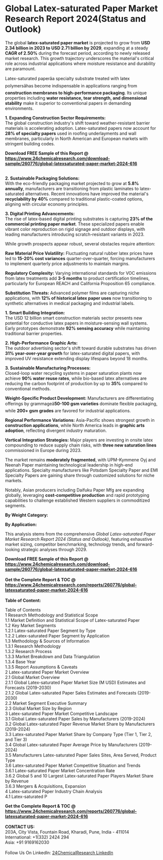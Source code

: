 <h1>Global Latex-saturated Paper Market Research Report 2024(Status and Outlook)</h1><p>The global <strong>latex-saturated paper market</strong> is projected to grow from <strong>USD 2.34 billion in 2023 to USD 2.71 billion by 2029</strong>, expanding at a steady <strong>CAGR of 2.50%</strong> during the forecast period, according to newly released market research. This growth trajectory underscores the material's critical role across industrial applications where moisture resistance and durability are paramount.</p><p>Latex-saturated paperâa specialty substrate treated with latex polymersâhas become indispensable in applications ranging from <strong>construction membranes to high-performance packaging</strong>. Its unique properties including <strong>water resistance, tear strength, and dimensional stability</strong> make it superior to conventional papers in demanding environments.</p><p><strong>1. Expanding Construction Sector Requirements:</strong><br>
The global construction industry's shift toward weather-resistant barrier materials is accelerating adoption. Latex-saturated papers now account for <strong>28% of specialty papers</strong> used in roofing underlayments and wall membranes, particularly in North American and European markets with stringent building codes.</p><div><b>Download FREE Sample of this Report @ 
            <a href="https://www.24chemicalresearch.com/download-sample/260776/global-latexsaturated-paper-market-2024-616">
            https://www.24chemicalresearch.com/download-sample/260776/global-latexsaturated-paper-market-2024-616</a></b></div><br><p><strong>2. Sustainable Packaging Solutions:</strong><br>
With the eco-friendly packaging market projected to grow at <strong>5.8% annually</strong>, manufacturers are transitioning from plastic laminates to latex-saturated alternatives. Recent innovations have improved the material's <strong>recyclability by 40%</strong> compared to traditional plastic-coated options, aligning with circular economy principles.</p><p><strong>3. Digital Printing Advancements:</strong><br>
The rise of latex-based digital printing substrates is capturing <strong>23% of the commercial printing paper market</strong>. These specialized papers enable vibrant color reproduction on rigid signage and outdoor displays, with leading manufacturers introducing scratch-resistant variants in 2023.</p><p>While growth prospects appear robust, several obstacles require attention:</p><p><strong>Raw Material Price Volatility:</strong> Fluctuating natural rubber latex prices have led to <strong>15-20% cost variances</strong> quarter-over-quarter, forcing manufacturers to implement quarterly price adjustments to maintain margins.</p><p><strong>Regulatory Complexity:</strong> Varying international standards for VOC emissions from latex treatments add <strong>3-5 months</strong> to product certification timelines, particularly for European REACH and California Proposition 65 compliance.</p><p><strong>Substitution Threats:</strong> Advanced polymer films are capturing niche applications, with <strong>12% of historical latex paper uses</strong> now transitioning to synthetic alternatives in medical packaging and industrial labels.</p><p><strong>1. Smart Building Integration:</strong><br>
The USD 12 billion smart construction materials sector presents new potential for conductive latex papers in moisture-sensing wall systems. Early prototypes demonstrate <strong>92% sensing accuracy</strong> while maintaining traditional barrier properties.</p><p><strong>2. High-Performance Graphic Arts:</strong><br>
The outdoor advertising sector's shift toward durable substrates has driven <strong>31% year-over-year growth</strong> for latex-saturated digital papers, with improved UV resistance extending display lifespans beyond 18 months.</p><p><strong>3. Sustainable Manufacturing Processes:</strong><br>
Closed-loop water recycling systems in paper saturation plants now achieve <strong>90% water reuse rates</strong>, while bio-based latex alternatives are reducing the carbon footprint of production by up to <strong>35%</strong> compared to conventional methods.</p><p><strong>Weight-Specific Product Development:</strong> Manufacturers are differentiating offerings by grammageâ<strong>50-100 gsm varieties</strong> dominate flexible packaging, while <strong>200+ gsm grades</strong> are favored for industrial applications.</p><p><strong>Regional Performance Variations:</strong> Asia-Pacific shows strongest growth in <strong>construction applications</strong>, while North America leads in <strong>graphic arts adoption</strong>, reflecting divergent industry maturation.</p><p><strong>Vertical Integration Strategies:</strong> Major players are investing in onsite latex compounding to reduce supply chain risks, with <strong>three new saturation lines</strong> commissioned in Europe during 2023.</p><p>The market remains <strong>moderately fragmented</strong>, with UPM-Kymmene Oyj and Neenah Paper maintaining technological leadership in high-end applications. Specialty manufacturers like Potsdam Specialty Paper and EMI Specialty Papers are gaining share through customized solutions for niche markets.</p><p>Notably, Asian producers including Daifuku Paper Mfg are expanding globally, leveraging <strong>cost-competitive production</strong> and rapid prototyping capabilities to challenge established Western suppliers in commoditized segments.</p><p><strong>By Weight Category:</strong></p><p><strong>By Application:</strong></p><p>This analysis stems from the comprehensive <em>Global Latex-saturated Paper Market Research Report 2024 (Status and Outlook)</em>, featuring exhaustive market sizing, competitor benchmarking, technology trends, and forward-looking strategic analyses through 2029.</p><div><b>Download FREE Sample of this Report @ 
            <a href="https://www.24chemicalresearch.com/download-sample/260776/global-latexsaturated-paper-market-2024-616">
            https://www.24chemicalresearch.com/download-sample/260776/global-latexsaturated-paper-market-2024-616</a></b></div><br><div><b>Get the Complete Report & TOC @ 
            <a href="https://www.24chemicalresearch.com/reports/260776/global-latexsaturated-paper-market-2024-616">
            https://www.24chemicalresearch.com/reports/260776/global-latexsaturated-paper-market-2024-616</a></b></div><br>
            <b>Table of Content:</b><p>Table of Contents<br />
1 Research Methodology and Statistical Scope<br />
1.1 Market Definition and Statistical Scope of Latex-saturated Paper<br />
1.2 Key Market Segments<br />
1.2.1 Latex-saturated Paper Segment by Type<br />
1.2.2 Latex-saturated Paper Segment by Application<br />
1.3 Methodology & Sources of Information<br />
1.3.1 Research Methodology<br />
1.3.2 Research Process<br />
1.3.3 Market Breakdown and Data Triangulation<br />
1.3.4 Base Year<br />
1.3.5 Report Assumptions & Caveats<br />
2 Latex-saturated Paper Market Overview<br />
2.1 Global Market Overview<br />
2.1.1 Global Latex-saturated Paper Market Size (M USD) Estimates and Forecasts (2019-2030)<br />
2.1.2 Global Latex-saturated Paper Sales Estimates and Forecasts (2019-2030)<br />
2.2 Market Segment Executive Summary<br />
2.3 Global Market Size by Region<br />
3 Latex-saturated Paper Market Competitive Landscape<br />
3.1 Global Latex-saturated Paper Sales by Manufacturers (2019-2024)<br />
3.2 Global Latex-saturated Paper Revenue Market Share by Manufacturers (2019-2024)<br />
3.3 Latex-saturated Paper Market Share by Company Type (Tier 1, Tier 2, and Tier 3)<br />
3.4 Global Latex-saturated Paper Average Price by Manufacturers (2019-2024)<br />
3.5 Manufacturers Latex-saturated Paper Sales Sites, Area Served, Product Type<br />
3.6 Latex-saturated Paper Market Competitive Situation and Trends<br />
3.6.1 Latex-saturated Paper Market Concentration Rate<br />
3.6.2 Global 5 and 10 Largest Latex-saturated Paper Players Market Share by Revenue<br />
3.6.3 Mergers & Acquisitions, Expansion<br />
4 Latex-saturated Paper Industry Chain Analysis<br />
4.1 Latex-saturated P</p><div><b>Get the Complete Report & TOC @ 
            <a href="https://www.24chemicalresearch.com/reports/260776/global-latexsaturated-paper-market-2024-616">
            https://www.24chemicalresearch.com/reports/260776/global-latexsaturated-paper-market-2024-616</a></b></div><br><b>CONTACT US:</b><br>
            203A, City Vista, Fountain Road, Kharadi, Pune, India - 411014<br>
            International: +1(332) 2424 294<br>
            Asia: +91 9169162030 <br><br>
            Follow Us On LinkedIn: <a href="https://www.linkedin.com/company/24chemicalresearch/">24ChemicalResearch LinkedIn</a>